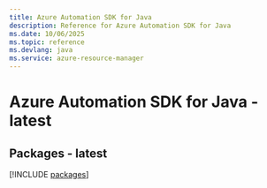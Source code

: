```yaml
---
title: Azure Automation SDK for Java
description: Reference for Azure Automation SDK for Java
ms.date: 10/06/2025
ms.topic: reference
ms.devlang: java
ms.service: azure-resource-manager
---
```

# Azure Automation SDK for Java - latest
## Packages - latest
[!INCLUDE [packages](automation-index.md)]